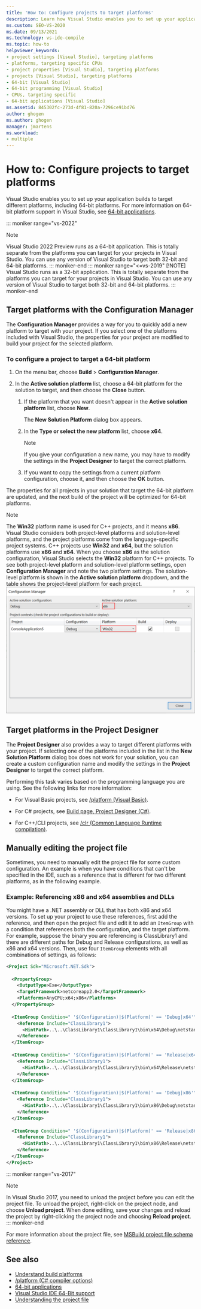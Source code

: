 ```yaml
---
title: 'How to: Configure projects to target platforms'
description: Learn how Visual Studio enables you to set up your applications to target different platforms, including 64-bit platforms. 
ms.custom: SEO-VS-2020
ms.date: 09/13/2021
ms.technology: vs-ide-compile
ms.topic: how-to
helpviewer_keywords:
- project settings [Visual Studio], targeting platforms
- platforms, targeting specific CPUs
- project properties [Visual Studio], targeting platforms
- projects [Visual Studio], targeting platforms
- 64-bit [Visual Studio]
- 64-bit programming [Visual Studio]
- CPUs, targeting specific
- 64-bit applications [Visual Studio]
ms.assetid: 845302fc-273d-4f81-820a-7296ce91bd76
author: ghogen
ms.author: ghogen
manager: jmartens
ms.workload:
- multiple
---
```

# How to: Configure projects to target platforms

Visual Studio enables you to set up your application builds to target different platforms, including 64-bit platforms. For more information on 64-bit platform support in Visual Studio, see [64-bit applications](/dotnet/framework/64-bit-apps).

::: moniker range="vs-2022"
> [!NOTE]
> Visual Studio 2022 Preview runs as a 64-bit application. This is totally separate from the platforms you can target for your projects in Visual Studio. You can use any version of Visual Studio to target both 32-bit and 64-bit platforms.
::: moniker-end
::: moniker range="<=vs-2019"
> [!NOTE]
> Visual Studio runs as a 32-bit application. This is totally separate from the platforms you can target for your projects in Visual Studio. You can use any version of Visual Studio to target both 32-bit and 64-bit platforms.
::: moniker-end

## Target platforms with the Configuration Manager

The **Configuration Manager** provides a way for you to quickly add a new platform to target with your project. If you select one of the platforms included with Visual Studio, the properties for your project are modified to build your project for the selected platform.

### To configure a project to target a 64-bit platform

1. On the menu bar, choose **Build** > **Configuration Manager**.

2. In the **Active solution platform** list, choose a 64-bit platform for the solution to target, and then choose the **Close** button.

    1. If the platform that you want doesn't appear in the **Active solution platform** list, choose **New**.

         The **New Solution Platform** dialog box appears.

    2. In the **Type or select the new platform** list, choose **x64**.

        > [!NOTE]
        > If you give your configuration a new name, you may have to modify the settings in the **Project Designer** to target the correct platform.

    3. If you want to copy the settings from a current platform configuration, choose it, and then choose the **OK** button.

The properties for all projects in your solution that target the 64-bit platform are updated, and the next build of the project will be optimized for 64-bit platforms.

> [!NOTE]
> The **Win32** platform name is used for C++ projects, and it means **x86**. Visual Studio considers both project-level platforms and solution-level platforms, and the project platforms come from the language-specific project systems. C++ projects use **Win32** and **x64**, but the solution platforms use **x86** and **x64**. When you choose **x86** as the solution configuration, Visual Studio selects the **Win32** platform for C++ projects. To see both project-level platform and solution-level platform settings, open **Configuration Manager** and note the two platform settings. The solution-level platform is shown in the **Active solution platform** dropdown, and the table shows the project-level platform for each project.
> ![Screenshot showing solution platform and project platform](media/project-platform-win32.png)

## Target platforms in the Project Designer

The **Project Designer** also provides a way to target different platforms with your project. If selecting one of the platforms included in the list in the **New Solution Platform** dialog box does not work for your solution, you can create a custom configuration name and modify the settings in the **Project Designer** to target the correct platform.

Performing this task varies based on the programming language you are using. See the following links for more information:

- For Visual Basic projects, see [/platform (Visual Basic)](/dotnet/visual-basic/reference/command-line-compiler/platform).

- For C# projects, see [Build page, Project Designer (C#)](../ide/reference/build-page-project-designer-csharp.md).

- For C++/CLI projects, see [/clr (Common Language Runtime compilation)](/cpp/build/reference/clr-common-language-runtime-compilation).

## Manually editing the project file

Sometimes, you need to manually edit the project file for some custom configuration. An example is when you have conditions that can't be specified in the IDE, such as a reference that is different for two different platforms, as in the following example.

### Example: Referencing x86 and x64 assemblies and DLLs

You might have a .NET assembly or DLL that has both x86 and x64 versions. To set up your project to use these references, first add the reference, and then open the project file and edit it to add an `ItemGroup` with a condition that references both the configuration, and the target platform.  For example, suppose the binary you are referencing is ClassLibrary1 and there are different paths for Debug and Release configurations, as well as x86 and x64 versions.  Then, use four `ItemGroup` elements with all combinations of settings, as follows:

```xml
<Project Sdk="Microsoft.NET.Sdk">

  <PropertyGroup>
    <OutputType>Exe</OutputType>
    <TargetFramework>netcoreapp2.0</TargetFramework>
    <Platforms>AnyCPU;x64;x86</Platforms>
  </PropertyGroup>

  <ItemGroup Condition=" '$(Configuration)|$(Platform)' == 'Debug|x64'">
    <Reference Include="ClassLibrary1">
      <HintPath>..\..\ClassLibrary1\ClassLibrary1\bin\x64\Debug\netstandard2.0\ClassLibrary1.dll</HintPath>
    </Reference>
  </ItemGroup>

  <ItemGroup Condition=" '$(Configuration)|$(Platform)' == 'Release|x64'">
    <Reference Include="ClassLibrary1">
      <HintPath>..\..\ClassLibrary1\ClassLibrary1\bin\x64\Release\netstandard2.0\ClassLibrary1.dll</HintPath>
    </Reference>
  </ItemGroup>

  <ItemGroup Condition=" '$(Configuration)|$(Platform)' == 'Debug|x86'">
    <Reference Include="ClassLibrary1">
      <HintPath>..\..\ClassLibrary1\ClassLibrary1\bin\x86\Debug\netstandard2.0\ClassLibrary1.dll</HintPath>
    </Reference>
  </ItemGroup>
  
  <ItemGroup Condition=" '$(Configuration)|$(Platform)' == 'Release|x86'">
    <Reference Include="ClassLibrary1">
      <HintPath>..\..\ClassLibrary1\ClassLibrary1\bin\x86\Release\netstandard2.0\ClassLibrary1.dll</HintPath>
    </Reference>
  </ItemGroup>
</Project>
```

::: moniker range="vs-2017"
> [!NOTE]
> In Visual Studio 2017, you need to unload the project before you can edit the project file. To unload the project, right-click on the project node, and choose **Unload project**. When done editing, save your changes and reload the project by right-clicking the project node and choosing **Reload project**.
::: moniker-end

For more information about the project file, see [MSBuild project file schema reference](../msbuild/msbuild-project-file-schema-reference.md).

## See also

- [Understand build platforms](../ide/understanding-build-platforms.md)
- [/platform (C# compiler options)](/dotnet/csharp/language-reference/compiler-options/platform-compiler-option)
- [64-bit applications](/dotnet/framework/64-bit-apps)
- [Visual Studio IDE 64-Bit support](../ide/visual-studio-ide-64-bit-support.md)
- [Understanding the project file](/aspnet/web-forms/overview/deployment/web-deployment-in-the-enterprise/understanding-the-project-file)
